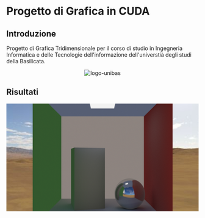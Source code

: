 # Progetto di Grafica in CUDA

## Introduzione

Progetto di Grafica Tridimensionale per il corso di studio in Ingegneria Informatica e delle Tecnologie dell'informazione dell'universtià degli studi della Basilicata.

<p align="center">
  <img src="https://i.ibb.co/09MYJXc/logo-unibas-b.png" alt="logo-unibas"></a>
</p>

## Risultati
<img style="padding-bottom: 5px" alt="" src="risultati/cornel_box.jpg?raw=true">
